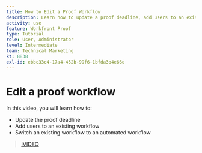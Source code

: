 ```yaml
---
title: How to Edit a Proof Workflow
description: Learn how to update a proof deadline, add users to an existing workflow, and switch an existing workflow to an automated workflow in [!DNL Adobe Workfront].
activity: use
feature: Workfront Proof
type: Tutorial
role: User, Administrator
level: Intermediate
team: Technical Marketing
kt: 8838
exl-id: ebbc33c4-17a4-452b-99f6-1bfda3b4e66e
---
```

# Edit a proof workflow

In this video, you will learn how to:

* Update the proof deadline
* Add users to an existing workflow
* Switch an existing workflow to an automated workflow

>[!VIDEO](https://video.tv.adobe.com/v/335138/?quality=12)

<!--
## Learn more
* Add stages and users to an automated workflow on a proof
* Convert a basic workflow to an automated workflow on a proof
* Create or edit an automated workflow for an existing proof
* Edit proof stages and reviewers
-->
